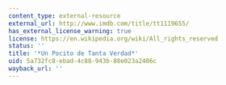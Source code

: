 ```yaml
---
content_type: external-resource
external_url: http://www.imdb.com/title/tt1119655/
has_external_license_warning: true
license: https://en.wikipedia.org/wiki/All_rights_reserved
status: ''
title: '*Un Pocito de Tanta Verdad*'
uid: 5a732fc8-ebad-4c88-943b-88e023a2406c
wayback_url: ''
---
```

